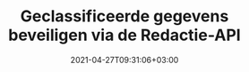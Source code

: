 ---
############################# Static ############################
layout: "product"
date: 2021-04-27T09:31:06+03:00
draft: false

product: "Redaction"
product_tag: "redaction"
platform: "Python via .NET"
platform_tag: "python-net"

############################# Head ############################
head_title: "Python via .NET Redactie-API | Privétekst verbergen in PDF Word Excel afbeeldingen"
head_description: "API voor het redigeren van documenten voor Python. Redigeer, verberg of verwijder gevoelige inhoud uit PDF, Microsoft Word, Excel, presentaties en rasterafbeeldingen."

############################# Header ############################
title: "Geclassificeerde gegevens beveiligen via de Redactie-API"
description: "Redigeer, verberg of verwijder gevoelige inhoud en metagegevens uit documenten, werkbladen, presentaties, PDF en rasterafbeeldingsbestanden met behulp van de Python API."
button:
    enable: true

############################# SubMenu ############################
submenu:
    enable: true
    
    left:
        img_alt: "GroupDocs.Redaction for Python via .NET"
        image: "/border/groupdocs-redaction-python-net.svg"
        product: "GroupDocs.Redaction"
        platform: "Python via .NET"

    middle:
        button:
            # button loop
            - link: "#overview"
              text: "Overzicht"

            # button loop
            - link: "#features"
              text: "Kenmerken"

            # button loop
            - link: "#support"
              text: "Ondersteuning"

            # button loop
            - link: "https://products.groupdocs.app/redaction"
              text: "Live demo"

            # button loop
            - link: "https://purchase.groupdocs.com/pricing/redaction/net"
              text: "Prijsstelling"

    right:
        link_download: "https://downloads.groupdocs.com/redaction"
        link_learn: "https://docs.groupdocs.com/redaction/python-net/"
        link_buy: "https://purchase.groupdocs.com"

############################# Overview ############################
overview:
    enable: true
    content: |
      GroupDocs.Redaction for Python via .NET is een API-bibliotheek waarmee je gevoelige en geheime gegevens kunt wissen uit verschillende bestandsindelingen, zoals Microsoft Word, Excel, PowerPoint en PDF. De interface van onze redactie-API ondersteunt verschillende soorten redactie, zoals tekstredactie, redactie van metagegevens, redactie van annotaties en redactie van documenten in tabelvorm. Met de GroupDocs.Redaction for Python via .NET API kunt u ook bestanden redigeren die met een wachtwoord zijn beveiligd. Je mag het document in de oorspronkelijke indeling opslaan en een opgeschoond PDF document maken met rasterafbeeldingen van originele pagina's.
    tabs:
      enable: true
      
      ## TAB ONE ##
      tab_one:
        description: |
          Hieronder volgt een overzicht van GroupDocs.Redaction voor Python:
      
        right:
          enable: true
          icon: "fab fa-html5"
          title: "Overzicht"
          content: |
            * Tekst redigeren
            * Metagegevens redigeren
            * Annotatie redigeren
            * Document in tabelvorm redigeren
            * Beveiligde bestanden redigeren
            * Aanpassing
      
      ## TAB TWO ##
      tab_two:
        description: |
          GroupDocs.Redaction for Python via .NET ondersteunt de volgende [bestandsindelingen voor documenten](https://docs.groupdocs.com/redaction/python-net/supported-document-formats):

        right:
          enable: true
          table:
            # table loop
            - title: "Tekst, metagegevens en opmerkingen redigeren"
              content: |
                * **Word**: DOC, DOCX, DOT, ODT, DOTX, DOCM, DOTM, RTF
                * **Excel**: XLS, XLSX, XLT, XLTX, XLSM, XLTM, CSV
                * **PowerPoint**: PPT, PPTX, PPS, PPSX, POTX, PPTM, PPSM, POTM
                * **Vaste indeling**: PDF
                * **Rasterafbeeldingen**: JPG, BMP, PNG, GIF, TIFF

      ## TAB THREE ##
      tab_three:
        description: |
          GroupDocs.Redaction for Python via .NET ondersteunt de volgende besturingssystemen, frameworks en pakketbeheerders:
        
        left:
          enable: true
          table:
            # table loop
            - icon: "fab fa-windows"
              title: "Besturingssystemen"
              content: |
                * any 32-bit or 64-bit operating system where .NET 6 is installed
                * Mac OS X and so far only the ARM64 architecture
                * Microsoft Windows Server 2003 and later
                * Microsoft Windows XP (x64, x86)
                * Microsoft Windows Vista (x64, x86)
                * Microsoft Windows 7, 8, 8.1 (x64, x86)
                * Microsoft Windows 10 (x64, x86)
                * Microsoft Windows 11 (x64)

            # table loop
            - icon: "fas fa-code"
              title: "Ondersteunde frameworks"
              content: |
                * .NET 6 or higher

        right:
          enable: true
          table:
            # table loop
            - icon: "fas fa-box"
              title: "Pakketbeheerder"
              content: |
                * PyPi

            # table loop
            - icon: "fas fa-tools"
              title: "Ontwikkelomgevingen"
              content: |
                * Atom
                * Sublime
                * Microsoft Visual Code
                * Microsoft Visual Studio


############################# Features ############################
features:
    enable: true
    title: "GroupDocs.Redaction voor Python functies"

    feature:
      # feature loop
      - icon: "fas fa-copy"
        content: "Voer een hoofdlettergevoelige zoekopdracht uit voor de exacte redactie van woordgroepen"

      # feature loop
      - icon: "fas fa-eye"
        content: "Gebruik een kleurvak om geredigeerde tekst te verbergen in plaats van een tekenreeks te vervangen"

      # feature loop
      - icon: "fas fa-bolt"
        content: "Lokaliseer en redigeer elke tekst met behulp van de zoekfunctie voor reguliere expressies"
      
      # feature loop
      - icon: "fas fa-file-powerpoint"
        content: "Alle of een combinatie van de gerubriceerde metagegevens van het document filteren"

      # feature loop
      - icon: "fas fa-code"
        content: "Snel volledige metadata-informatie van een specifiek document wissen"

      # feature loop
      - icon: "fas fa-cloud"
        content: "Stel het bereik van de redactie in op een specifiek werkblad en/of kolom in Excel"

      # feature loop
      - icon: "fas fa-remove-format"
        content: "Alle of specifieke opmerkingen en andere annotaties uit het document verwijderen"

      # feature loop
      - icon: "fas fa-comment-slash"
        content: "Zoek en verwijder gevoelige gegevens uit de annotatietekst"

      # feature loop
      - icon: "fas fa-location-arrow"
        content: "Mogelijkheid om met je eigen formaten en redacties te werken"

      # feature loop
      - icon: "fas fa-border-all"
        content: "Ondersteuning voor rasterafbeeldingsformaten en redacties van afbeeldingsgebieden"

      # feature loop
      - icon: "fas fa-wrench"
        content: "Specificeer een set redactieregels (beleid) in een XML-bestand"

      # feature loop
      - icon: "fas fa-columns"
        content: "Geef het paginabereik en het conformiteitsniveau van PDF op tijdens de conversie naar PDF"

      # feature loop
      - icon: "fas fa-file-word"
        content: "EXIF metagegevens uit afbeeldingsbestanden bewerken of verwijderen"

      # feature loop
      - icon: "fas fa-envelope"
        content: "Ingebedde afbeeldingen in de PDF, Word en presentatiedocumenten redigeren"

      # feature loop
      - icon: "fas fa-print"
        content: "Een redactiebeleid opslaan als een XML-bestand"

    more_feature:
      # more_feature_loop
      - title: "Redigeer uw geheime gegevens met gemak en controle"
        content: |
          De GroupDocs.Redaction for Python via .NET API geeft je volledige controle over hoe je je belangrijke geheime informatie wilt verbergen of wissen in een ondersteund document. Het gebruik van onze Redactie-API is vrij eenvoudig en ongecompliceerd.  

          In het volgende voorbeeld laden we een ondersteund document, redigeren we elke tekst, waarbij we „2 cijfers, spatie of niets, 2 cijfers, opnieuw spatie en 6 cijfers” (zoals 12 34 567890) vergelijken met een blauw kleurvak met Python. Zodra dat is gebeurd, slaat het het document op in de oorspronkelijke indeling door het te hernoemen met een toegevoegd achtervoegsel „Redacted”:

          ```python
            import groupdocs.redaction as gr
            import groupdocs.redaction.redactions as grr
            import groupdocs.pydrawing as grd

            def run():

                # Specify the redaction options
                color = grd.Color.from_argb(255, 220, 20, 60)
                repl_opt = grr.ReplacementOptions(color)
                reg_red = grr.RegexRedaction("\\d{2}\\s*\\d{2}[^\\d]*\\d{6}", repl_opt)

                # Load the document to be redacted
                with gr.Redactor("source.pdf") as redactor:

                    # Apply the redaction
                    result = redactor.apply(reg_red)
        
                    # Save the redacted document
                    result_path = redactor.save()
          ```

############################# Support ############################
support:
    enable: true

############################# Solutions ############################
solutions:
    enable: true
    title: "GroupDocs.Redaction biedt API's voor het bekijken van documenten voor andere populaire ontwikkelomgevingen"

    solution:
        # solution loop
        - img_alt: "GroupDocs.Redaction for Python via .NET"
          image: "/border/groupdocs-redaction-net.svg"
          product: "GroupDocs.Redaction"
          platform: ".NET"
          link: "/redaction/net/"

        # solution loop
        - img_alt: "GroupDocs.Redaction for Java"
          image: "/border/groupdocs-redaction-java.svg"
          product: "GroupDocs.Redaction"
          platform: "Java"
          link: "/redaction/java/"

############################# Back to top ###############################
back_to_top:
  enable: true
---